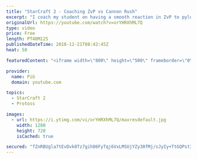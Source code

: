 ```yaml
---
title: "StarCraft 2 - Coaching ZvP vs Cannon Rush"
excerpt: "I coach my student on having a smooth reaction in ZvP to pylons blocking your natural and cannon rushes. -- Watch live at https://www.twitch.tv/x5_pig"
originalUrl: https://youtube.com/watch?v=orYHRXhML7Q
type: video
price: Free
length: PT40M12S
publishedDateTime: 2018-12-21T08:42:45Z
heat: 50

featuredContent: "<iframe width=\"800\" height=\"500\" frameborder=\"0\" src=\"https://www.youtube.com/embed/orYHRXhML7Q\" allow=\"accelerometer; autoplay; encrypted-media; gyroscope; picture-in-picture\" allowfullscreen></iframe>"

provider:
  name: PiG
  domain: youtube.com

topics:
  - StarCraft 2
  - Protoss

images:
  - url: https://i.ytimg.com/vi/orYHRXhML7Q/maxresdefault.jpg
    width: 1280
    height: 720
    isCached: true

secured: "fZnRBUgla7tEvDvk0Tz7gih06FyTqj6VxLMSUjYZy30fMj/sJyIy+TtGQPst36fg1aSd/fuUM9kAUV9+UZ5/+xCNcIG8jpqRO0iEwzojCCy5+xr8RlYtyn5S3UwlcUpTw6MPQ/lK3SUdZCJNiO8qmLeONpcf3G5R6mTYSArAZhcmp9eW56zmz/Dr8z33WItFTkwlneVek1+jv3pCA2DC5f7+rxVH/1x447/Bkp/RWPnfuDwvjA8SOYo9UItd90teoel6yAZyOpLeqFkPvYtK6pfJ+ZlZgjycy5OPO+61+9R5hWqMxHvqpJAyfH+QTOWXrIOd0WHFDk5wLjeytL1CGAUYKf84flK/BINjE4e8p1WT4AIIlLRAFymu3yPiGpVb2xLg79K4OVxOMqgZ/SBTd7dlL4mRb+LGkwS3pIsvmtI=;/r1GrrantiracSKTEY6kig=="
---
```


